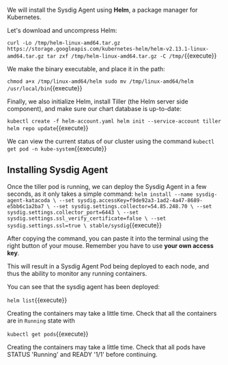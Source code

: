 
We will install the Sysdig Agent using **Helm**, a package manager for Kubernetes.

Let's download and uncompress Helm:

`curl -Lo /tmp/helm-linux-amd64.tar.gz https://storage.googleapis.com/kubernetes-helm/helm-v2.13.1-linux-amd64.tar.gz
tar zxf /tmp/helm-linux-amd64.tar.gz -C /tmp/`{{execute}}

We make the binary executable, and place it in the path:

`chmod a+x /tmp/linux-amd64/helm
sudo mv /tmp/linux-amd64/helm /usr/local/bin`{{execute}}

Finally, we also initialize Helm, install Tiller (the Helm server side component), and make sure our chart database is up-to-date:

`kubectl create -f helm-account.yaml
helm init --service-account tiller
helm repo update`{{execute}}

We can view the current status of our cluster using the command `kubectl get pod -n kube-system`{{execute}}

Installing Sysdig Agent
-----------------------

Once the tiller pod is running, we can deploy the Sysdig Agent in a few seconds, as it only takes a simple command:
`
helm install --name sysdig-agent-katacoda \
    --set sysdig.accessKey=f9de92a3-1ad2-4a47-8689-e5bb6c1a2ba7 \
    --set sysdig.settings.collector=54.85.248.70 \
    --set sysdig.settings.collector_port=6443 \
    --set sysdig.settings.ssl_verify_certificate=false \
    --set sysdig.settings.ssl=true \
    stable/sysdig
`{{execute}}

After copying the command, you can paste it into the terminal using the right button of your mouse.  Remember you have to use **your own access key**.

This will result in a Sysdig Agent Pod being deployed to each node, and thus the ability to monitor any running containers.

You can see that the sysdig agent has been deployed:

`helm list`{{execute}}

Creating the containers may take a little time. Check that all the containers are in `Running` state with

`kubectl get pods`{{execute}}

Creating the containers may take a little time. Check that all pods have STATUS 'Running' and READY '1/1' before continuing.
